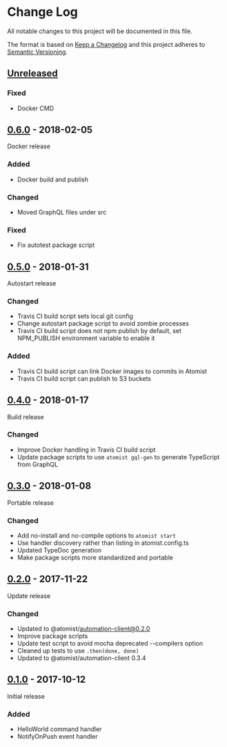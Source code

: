 # Change Log

All notable changes to this project will be documented in this file.

The format is based on [Keep a Changelog](http://keepachangelog.com/)
and this project adheres to [Semantic Versioning](http://semver.org/).

## [Unreleased][]

[Unreleased]: https://github.com/atomist/automation-seed-ts/compare/0.6.0...HEAD

### Fixed

-   Docker CMD

## [0.6.0][] - 2018-02-05

[0.6.0]: https://github.com/atomist/automation-seed-ts/compare/0.5.0...0.6.0

Docker release

### Added

-   Docker build and publish

### Changed

-   Moved GraphQL files under src

### Fixed

-   Fix autotest package script

## [0.5.0][] - 2018-01-31

[0.5.0]: https://github.com/atomist/automation-seed-ts/compare/0.4.0...0.5.0

Autostart release

### Changed

-   Travis CI build script sets local git config
-   Change autostart package script to avoid zombie processes
-   Travis CI build script does not npm publish by default, set
    NPM_PUBLISH environment variable to enable it

### Added

-   Travis CI build script can link Docker images to commits in
    Atomist
-   Travis CI build script can publish to S3 buckets

## [0.4.0][] - 2018-01-17

[0.4.0]: https://github.com/atomist/automation-seed-ts/compare/0.3.0...0.4.0

Build release

### Changed

-   Improve Docker handling in Travis CI build script
-   Update package scripts to use `atomist gql-gen` to generate
    TypeScript from GraphQL

## [0.3.0][] - 2018-01-08

[0.3.0]: https://github.com/atomist/automation-seed-ts/compare/0.2.0...0.3.0

Portable release

### Changed

-   Add no-install and no-compile options to `atomist start`
-   Use handler discovery rather than listing in atomist.config.ts
-   Updated TypeDoc generation
-   Make package scripts more standardized and portable

## [0.2.0][] - 2017-11-22

[0.2.0]: https://github.com/atomist/automation-seed-ts/compare/0.1.0...0.2.0

Update release

### Changed

-   Updated to @atomist/automation-client@0.2.0
-   Improve package scripts
-   Update test script to avoid mocha deprecated --compilers option
-   Cleaned up tests to use `.then(done, done)`
-   Updated to @atomist/automation-client 0.3.4

## [0.1.0][] - 2017-10-12

Initial release

[0.1.0]: https://github.com/atomist/automation-seed-ts/tree/0.1.0

### Added

-   HelloWorld command handler
-   NotifyOnPush event handler
